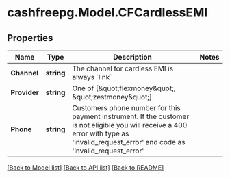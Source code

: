 # cashfreepg.Model.CFCardlessEMI

## Properties

Name | Type | Description | Notes
------------ | ------------- | ------------- | -------------
**Channel** | **string** | The channel for cardless EMI is always &#x60;link&#x60; | 
**Provider** | **string** | One of [\&quot;flexmoney\&quot;, \&quot;zestmoney\&quot;] | 
**Phone** | **string** | Customers phone number for this payment instrument. If the customer is not eligible you will receive a 400 error with type as &#39;invalid_request_error&#39; and code as &#39;invalid_request_error&#39; | 

[[Back to Model list]](../README.md#documentation-for-models) [[Back to API list]](../README.md#documentation-for-api-endpoints) [[Back to README]](../README.md)

